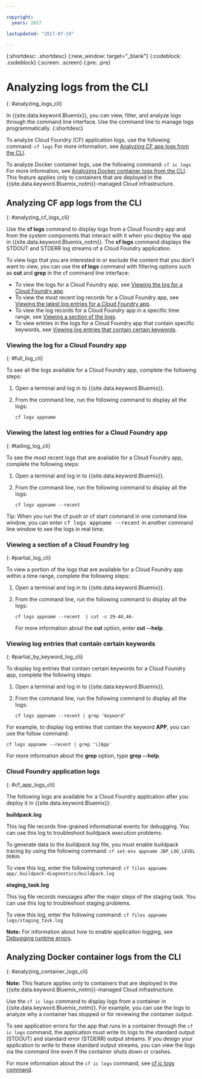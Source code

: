 ```yaml
---

copyright:
  years: 2017

lastupdated: "2017-07-19"

---
```



{:shortdesc: .shortdesc}
{:new_window: target="_blank"}
{:codeblock: .codeblock}
{:screen: .screen}
{:pre: .pre}


# Analyzing logs from the CLI
{: #analyzing_logs_cli}

In {{site.data.keyword.Bluemix}}, you can view, filter, and analyze logs through the command line interface. Use the command line to manage logs programmatically. 
{:shortdesc}

To analyze Cloud Foundry (CF) application logs, use the following command: `cf logs`
For more information, see [Analyzing CF app logs from the CLI](logging_view_cli.html#analyzing_cf_logs_cli).

To analyze Docker container logs, use the following command: `cf ic logs`
For more information, see [Analyzing Docker container logs from the CLI](logging_view_cli.html#analyzing_container_logs_cli). This feature applies only to containers that are deployed in the {{site.data.keyword.Bluemix_notm}}-managed Cloud infrastructure.


## Analyzing CF app logs from the CLI
{: #analyzing_cf_logs_cli}

Use the **cf logs** command to display logs from a Cloud Foundry app and from the system components that interact with it when you deploy the app in {{site.data.keyword.Bluemix_notm}}. The **cf logs** command displays the STDOUT and STDERR log streams of a Cloud Foundry application.

To view logs that you are interested in or exclude the content that you don't want to view, you can use the **cf logs** command with filtering options such as **cut** and **grep** in the cf command line interface:

* To view the logs for a Cloud Foundry app, see [Viewing the log for a Cloud Foundry app](logging_view_cli.html#full_log_cli).
* To view the most recent log records for a Cloud Foundry app, see [Viewing the latest log entries for a Cloud Foundry app](logging_view_cli.html#tailing_log_cli).
* To view the log records for a Cloud Foundry app in a specific time range, see [Viewing a section of the logs](logging_view_cli.html#partial_log_cli).
* To view entries in the logs for a Cloud Foundry app that contain specific keywords, see [Viewing log entries that contain certain keywords](logging_view_cli.html#partial_by_keyword_log_cli).


### Viewing the log for a Cloud Foundry app
{: #full_log_cli}

To see all the logs available for a Cloud Foundry app, complete the following steps:

1. Open a terminal and log in to {{site.data.keyword.Bluemix}}.

2. From the command line, run the following command to display all the logs:

   <pre class="pre screen"><code>cf logs <var class="keyword varname">appname</var></code></pre>
   
   
### Viewing the latest log entries for a Cloud Foundry app
{: #tailing_log_cli}

To see the most recent logs that are available for a Cloud Foundry app, complete the following steps:

1. Open a terminal and log in to {{site.data.keyword.Bluemix}}.

2. From the command line, run the following command to display all the logs:

     <pre class="pre screen"><code>cf logs <var class="keyword varname">appname</var> --recent</code></pre>

<div class="note tip"><span class="tiptitle">Tip:</span> When you run the <span class="keyword cmdname">cf push</span> or <span class="keyword cmdname">cf start</span> command in one command line window, you can enter <samp class="ph codeph">cf
logs appname --recent</samp> in another command line window to see the logs in real time. </div>


### Viewing a section of a Cloud Foundry log
{: #partial_log_cli}

To view a portion of the logs that are available for a Cloud Foundry app within a time range, complete the following steps:

1. Open a terminal and log in to {{site.data.keyword.Bluemix}}.

2. From the command line, run the following command to display all the logs:

    <pre class="pre screen"><code>cf logs <var class="keyword varname">appname</var> --recent  | cut -c 29-40,46-</code></pre>
    
    For more information about the **cut** option, enter **cut --help**.


### Viewing log entries that contain certain keywords
{: #partial_by_keyword_log_cli}

To display log entries that contain certain keywords for a Cloud Foundry app, complete the following steps:

1. Open a terminal and log in to {{site.data.keyword.Bluemix}}.

2. From the command line, run the following command to display all the logs:

    <pre class="pre screen"><code>cf logs <var class="keyword varname">appname</var> --recent | grep '<var class="keyword varname">keyword</var>'</code></pre>
    

For example, to display log entries that contain the keyword **APP**, you can use the follow command:

<pre class="pre screen"><code>cf logs appname --recent | grep '\[App'</code></pre>

For more information about the **grep** option, type **grep --help**.


### Cloud Foundry application logs
{: #cf_app_logs_cli}

The following logs are available for a Cloud Foundry application after you deploy it in {{site.data.keyword.Bluemix}}:

**buildpack.log**

This log file records fine-grained informational events for debugging. You can  use this log to troubleshoot buildpack execution problems.

To generate data to the *buildpack.log* file, you must enable buildpack tracing by using the following command: `cf set-env appname JBP_LOG_LEVEL DEBUG`
   
To view this log, enter the following command: `cf files appname app/.buildpack-diagnostics/buildpack.log`


**staging_task.log**

This log file records messages after the major steps of the staging task. You can use this log to troubleshoot staging problems.

To view this log, enter the following command: `cf files appname logs/staging_task.log`


**Note:** For information about how to enable application logging, see [Debugging runtime errors](/docs/debug/index.html#debugging-runtime-errors).

## Analyzing Docker container logs from the CLI
{: #analyzing_container_logs_cli}

**Note:** This feature applies only to containers that are deployed in the {{site.data.keyword.Bluemix_notm}}-managed Cloud infrastructure.

Use the `cf ic logs` command to display logs from a container in {{site.data.keyword.Bluemix_notm}}. For example, you can use the logs to analyze why a container has stopped or for reviewing the container output. 

To see application errors for the app that runs in a container through the `cf ic logs` command, the application must write its logs to the standard output (STDOUT) and standard error (STDERR) output streams. If you design your application to write to these standard output streams, you can view the logs via the command line even if the container shuts down or crashes.

For more information about the `cf ic logs` command, see [cf ic logs command](/docs/containers/container_cli_reference_cfic.html#container_cli_reference_cfic__logs).


